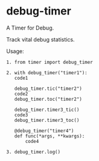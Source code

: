 # debug-timer

A Timer for Debug. 

Track vital debug statistics.

Usage:
```
1. from timer import debug_timer

2. with debug_timer("timer1"):
   code1

   debug_timer.tic("timer2")
   code2
   debug_timer.toc("timer2")

   debug_timer.timer3_tic()
   code3
   debug_timer.timer3_toc()

   @debug_timer("timer4")
   def func(*args, **kwargs):
       code4

3. debug_timer.log()
```
